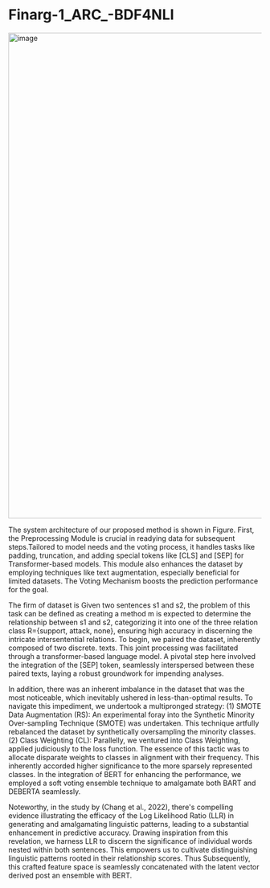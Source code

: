 # Finarg-1_ARC_-BDF4NLI
<img width="967" alt="image" src="https://github.com/nlptmu/Finarg-1_ARC_-BDF4NLI/assets/113884253/2ca99174-8508-4cae-8812-876ef1d3ea01">  

The system architecture of our proposed method is shown in Figure.
First, the Preprocessing Module is crucial in readying data for subsequent steps.Tailored to model needs and the voting process, it handles tasks like padding, truncation, and adding special tokens like [CLS] and [SEP] for Transformer-based models. This module also enhances the dataset by employing techniques like text augmentation, especially beneficial for limited datasets. The Voting Mechanism boosts the prediction performance for the goal.

The firm of dataset is Given two sentences s1 and s2, the problem of this task can be defined as creating a method m is expected to determine the relationship between s1 and s2, categorizing it into one of the three relation class R={support, attack, none}, ensuring high accuracy in discerning the intricate intersentential relations. To begin, we paired the dataset, inherently composed of two discrete. texts. This joint processing was facilitated through a transformer-based language model. A pivotal step here involved the integration of the [SEP] token, seamlessly interspersed between these paired texts, laying a robust groundwork for impending analyses.

In addition, there was an inherent imbalance in the dataset that was the most noticeable, which inevitably ushered in less-than-optimal results. To navigate this impediment, we undertook a multipronged
strategy: (1) SMOTE Data Augmentation (RS): An experimental foray into the Synthetic Minority Over-sampling Technique (SMOTE) was undertaken. This technique artfully rebalanced the dataset by synthetically oversampling the minority classes. (2) Class Weighting (CL): Parallelly, we ventured into Class Weighting, applied judiciously to the loss function. The essence of this tactic was to allocate disparate weights to classes in alignment with their frequency. This inherently accorded higher significance to the more sparsely represented classes. In the integration of BERT for enhancing the performance, we employed a soft voting ensemble technique to amalgamate both BART and DEBERTA seamlessly.

Noteworthy, in the study by (Chang et al., 2022), there's compelling evidence illustrating the efficacy of the Log Likelihood Ratio (LLR) in generating and amalgamating linguistic patterns, leading to a substantial enhancement in predictive accuracy. Drawing inspiration from this revelation, we harness LLR to discern the significance of individual words nested within both sentences. This empowers us to cultivate distinguishing linguistic patterns rooted in their relationship scores. Thus Subsequently, this crafted feature space is seamlessly concatenated with the latent vector derived post an ensemble with BERT.
